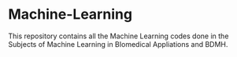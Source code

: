 # Machine-Learning
This repository contains all the Machine Learning codes done in the Subjects of Machine Learning in BIomedical Appliations and BDMH.

